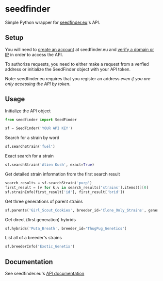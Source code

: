 # seedfinder

Simple Python wrapper for [seedfinder.eu](https://en.seedfinder.eu/)'s API.

## Setup

You will need to [create an account](https://en.seedfinder.eu/register.html) at seedfinder.eu and [verify a domain or IP](https://en.seedfinder.eu/userarea/action/jsonapi.html) in order to access the API.

To authorize requests, you need to either make a request from a verfied address or initialize the SeedFinder object with your API token.

Note: seedfinder.eu requires that you register an address *even if you are only accessing the API by token*.

## Usage

Initialize the API object

```python
from seedfinder import SeedFinder

sf = SeedFinder('YOUR API KEY')
```

Search for a strain by word

```python
sf.searchStrain('fuel')
```

Exact search for a strain

```python
sf.searchStrain('Alien Kush', exact=True)
```

Get detailed strain information from the first search result

```python
search_results = sf.searchStrain('purp')
first_result = [v for k,v in search_results['strains'].items()][0]
sf.strainInfo(first_result['id'], first_result['brid'])
```

Get three generations of parent strains

```python
sf.parents('Girl_Scout_Cookies', breeder_id='Clone_Only_Strains', generations=3)
```

Get direct (first generation) hybrids

```python
sf.hybrids('Puta_Breath', breeder_id='ThugPug_Genetics')
```

List all of a breeder's strains

```python
sf.breederInfo('Exotic_Genetix')
```

## Documentation

See seedfinder.eu's [API documentation](https://en.seedfinder.eu/api/json)
